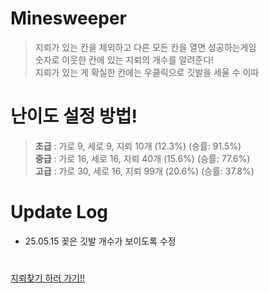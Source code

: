 # Minesweeper

> 지뢰가 있는 칸을 제외하고 다른 모든 칸을 열면 성공하는게임<br/>
숫자로 이웃한 칸에 있는 지뢰의 개수를 알려준다!<br/>
지뢰가 있는 게 확실한 칸에는 우클릭으로 깃발을 세울 수 이따

# 난이도 설정 방법!
> **초급** : 가로 9, 세로 9, 지뢰 10개 (12.3%) (승률: 91.5%)<br/>
**중급** : 가로 16, 세로 16, 지뢰 40개 (15.6%) (승률: 77.6%)<br/>
**고급** : 가로 30, 세로 16, 지뢰 99개 (20.6%) (승률: 37.8%)

# Update Log

- 25.05.15
꽂은 깃발 개수가 보이도록 수정

#

[지뢰찾기 하러 가기!!](https://gyuriling.github.io/Minesweeper/)
